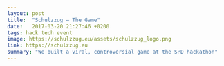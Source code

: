 ```yaml
---
layout: post
title:  "Schulzzug – The Game"
date:   2017-03-20 21:27:46 +0200
tags: hack tech event
image: https://schulzzug.eu/assets/schulzzug_logo.png
link: https://schulzzug.eu
summary: "We built a viral, controversial game at the SPD hackathon"  
---
```

